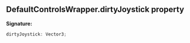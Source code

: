 
## DefaultControlsWrapper.dirtyJoystick property

**Signature:**

```typescript
dirtyJoystick: Vector3;
```
